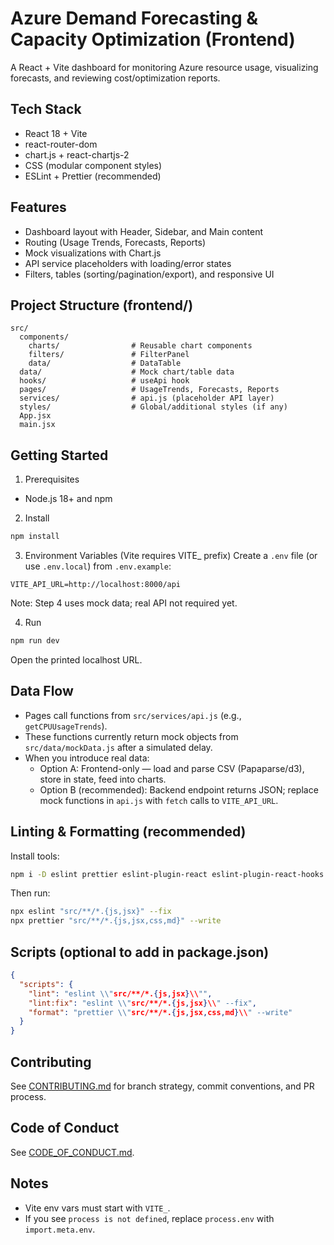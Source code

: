 # Azure Demand Forecasting & Capacity Optimization (Frontend)

A React + Vite dashboard for monitoring Azure resource usage, visualizing forecasts, and reviewing cost/optimization reports.

## Tech Stack
- React 18 + Vite
- react-router-dom
- chart.js + react-chartjs-2
- CSS (modular component styles)
- ESLint + Prettier (recommended)

## Features
- Dashboard layout with Header, Sidebar, and Main content
- Routing (Usage Trends, Forecasts, Reports)
- Mock visualizations with Chart.js
- API service placeholders with loading/error states
- Filters, tables (sorting/pagination/export), and responsive UI

## Project Structure (frontend/)
```
src/
  components/
    charts/                # Reusable chart components
    filters/               # FilterPanel
    data/                  # DataTable
  data/                    # Mock chart/table data
  hooks/                   # useApi hook
  pages/                   # UsageTrends, Forecasts, Reports
  services/                # api.js (placeholder API layer)
  styles/                  # Global/additional styles (if any)
  App.jsx
  main.jsx
```

## Getting Started
1) Prerequisites
- Node.js 18+ and npm

2) Install
```bash
npm install
```

3) Environment Variables (Vite requires VITE_ prefix)
Create a `.env` file (or use `.env.local`) from `.env.example`:
```
VITE_API_URL=http://localhost:8000/api
```
Note: Step 4 uses mock data; real API not required yet.

4) Run
```bash
npm run dev
```
Open the printed localhost URL.

## Data Flow
- Pages call functions from `src/services/api.js` (e.g., `getCPUUsageTrends`).
- These functions currently return mock objects from `src/data/mockData.js` after a simulated delay.
- When you introduce real data:
  - Option A: Frontend-only — load and parse CSV (Papaparse/d3), store in state, feed into charts.
  - Option B (recommended): Backend endpoint returns JSON; replace mock functions in `api.js` with `fetch` calls to `VITE_API_URL`.

## Linting & Formatting (recommended)
Install tools:
```bash
npm i -D eslint prettier eslint-plugin-react eslint-plugin-react-hooks eslint-plugin-import eslint-config-prettier
```
Then run:
```bash
npx eslint "src/**/*.{js,jsx}" --fix
npx prettier "src/**/*.{js,jsx,css,md}" --write
```

## Scripts (optional to add in package.json)
```json
{
  "scripts": {
    "lint": "eslint \\"src/**/*.{js,jsx}\\"",
    "lint:fix": "eslint \\"src/**/*.{js,jsx}\\" --fix",
    "format": "prettier \\"src/**/*.{js,jsx,css,md}\\" --write"
  }
}
```

## Contributing
See [CONTRIBUTING.md](CONTRIBUTING.md) for branch strategy, commit conventions, and PR process.

## Code of Conduct
See [CODE_OF_CONDUCT.md](CODE_OF_CONDUCT.md).

## Notes
- Vite env vars must start with `VITE_`.
- If you see `process is not defined`, replace `process.env` with `import.meta.env`.